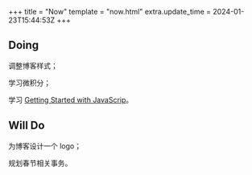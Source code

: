 +++
title = "Now"
template = "now.html"
extra.update_time = 2024-01-23T15:44:53Z
+++

## Doing

调整博客样式；

学习微积分；

学习 [Getting Started with JavaScrip](https://frontendmasters.com/courses/getting-started-javascript-v2/)。

## Will Do

为博客设计一个 logo；

规划春节相关事务。
